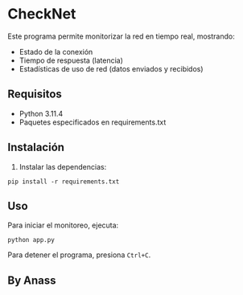 # CheckNet

Este programa permite monitorizar la red en tiempo real, mostrando:
- Estado de la conexión
- Tiempo de respuesta (latencia)
- Estadísticas de uso de red (datos enviados y recibidos)

## Requisitos
- Python 3.11.4
- Paquetes especificados en requirements.txt

## Instalación

1. Instalar las dependencias:
```
pip install -r requirements.txt 
```

## Uso

Para iniciar el monitoreo, ejecuta:
```
python app.py
```

Para detener el programa, presiona `Ctrl+C`.


## By Anass